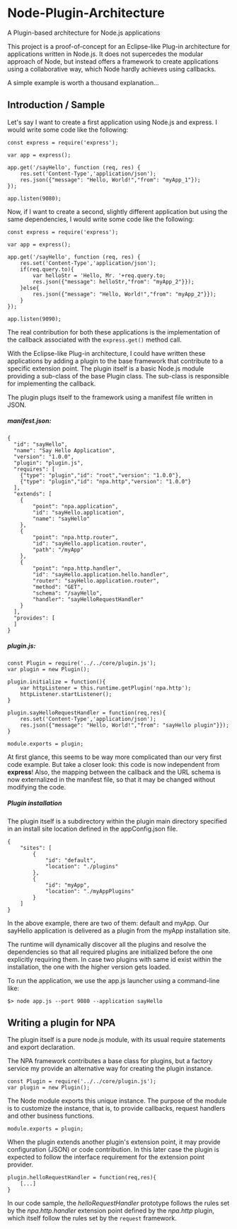 # Node-Plugin-Architecture
A Plugin-based architecture for Node.js applications

This project is a proof-of-concept for an Eclipse-like Plug-in architecture for applications written in Node.js.
It does not supercedes the modular approach of Node, but instead offers a framework to create applications using a collaborative way, which Node hardly achieves using callbacks.

A simple example is worth a thousand explanation...

## Introduction / Sample

Let's say I want to create a first application using Node.js and express. I would write some code like the following:

    const express = require('express');  
      
    var app = express();  
      
    app.get('/sayHello', function (req, res) {  
        res.set('Content-Type','application/json');  
        res.json({"message": "Hello, World!","from": "myApp_1"});  
    });  
      
    app.listen(9080);  

Now, if I want to create a second, slightly different application but using the same dependencies, I would write some code like the following:

    const express = require('express');  
      
    var app = express();  
      
    app.get('/sayHello', function (req, res) {  
    	res.set('Content-Type','application/json');  
    	if(req.query.to){  
    		var helloStr = 'Hello, Mr. '+req.query.to;  
    		res.json({"message": helloStr,"from": "myApp_2"}});  
    	}else{  
    		res.json({"message": "Hello, World!","from": "myApp_2"}});  
    	}  
    });  
      
    app.listen(9090);  

The real contribution for both these applications is the implementation of the callback associated with the `express.get()` method call.

With the Eclipse-like Plug-in architecture, I could have written these applications by adding a plugin to the base framework that contribute to a specific extension point. 
The plugin itself is a basic Node.js module providing a sub-class of the base Plugin class. The sub-class is responsible for implementing the callback.  
  
The plugin plugs itself to the framework using a manifest file written in JSON.

##### manifest.json:

    {  
      "id": "sayHello",  
      "name": "Say Hello Application",  
      "version": "1.0.0",  
      "plugin": "plugin.js",  
      "requires": [  
      	{"type": "plugin","id": "root","version": "1.0.0"},  
      	{"type": "plugin","id": "npa.http","version": "1.0.0"}  
      ],  
      "extends": [  
      	{  
      		"point": "npa.application",  
      		"id": "sayHello.application",  
      		"name": "sayHello"  
      	},  
      	{  
      		"point": "npa.http.router",  
      		"id": "sayHello.application.router",  
      		"path": "/myApp"  
      	},  
      	{  
      		"point": "npa.http.handler",  
      		"id": "sayHello.application.hello.handler",  
      		"router": "sayHello.application.router",  
      		"method": "GET",  
      		"schema": "/sayHello",  
      		"handler": "sayHelloRequestHandler"  
      	}  
      ],  
      "provides": [  
      ]  
    }  

##### plugin.js:

    const Plugin = require('../../core/plugin.js');  
    var plugin = new Plugin();  
    
    plugin.initialize = function(){  
    	var httpListener = this.runtime.getPlugin('npa.http');  
    	httpListener.startListener();  
    }  
    
    plugin.sayHelloRequestHandler = function(req,res){  
    	res.set('Content-Type','application/json');  
    	res.json({"message": "Hello, World!","from": "sayHello plugin"}});  
    }  
    
    module.exports = plugin;  

At first glance, this seems to be way more complicated than our very first code example. But take a closer look: this code is now independent from **express**!
Also, the mapping between the callback and the URL schema is now externalized in the manifest file, so that it may be changed without modifying the code.  

##### Plugin installation  

The plugin itself is a subdirectory within the plugin main directory specified in an install site location defined in the appConfig.json file.

	{ 
		"sites": [
			{
				"id": "default",
				"location": "./plugins"
			},
			{
				"id": "myApp",
				"location": "./myAppPlugins"
			}
		]
	}

In the above example, there are two of them: default and myApp. Our sayHello application is delivered as a plugin from the myApp installation site.

The runtime will dynamically discover all the plugins and resolve the
dependencies so that all required plugins are initialized before the one explicitly requiring them. In case two plugins with same id exist within the installation, the one with the higher version gets loaded.  

To run the application, we use the app.js launcher using a command-line like:  

    $> node app.js --port 9080 --application sayHello

## Writing a plugin for NPA
    
The plugin itself is a pure node.js module, with its usual require statements and export declaration.

The NPA framework contributes a base class for plugins, but a factory service my provide an alternative way for creating the plugin instance.

	const Plugin = require('../../core/plugin.js');  
	var plugin = new Plugin();
  
The Node module exports this unique instance. The purpose of the module is to customize the instance, that is, to provide callbacks, request handlers and other business functions.

	module.exports = plugin;

When the plugin extends another plugin's extension point, it may provide configuration (JSON) or code contribution. In this later case
the plugin is expected to follow the interface requirement for the extension point provider.

	plugin.helloRequestHandler = function(req,res){
		[...]
	}

In our code sample, the  _helloRequestHandler_  prototype follows the rules set by the  _npa.http.handler_  extension point defined by the  _npa.http_  plugin, which itself follow the rules set by the  `request`  framework. 
    

